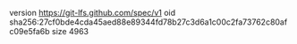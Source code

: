 version https://git-lfs.github.com/spec/v1
oid sha256:27cf0bde4cda45aed88e89344fd78b27c3d6a1c00c2fa73762c80afc09e5fa6b
size 4963
